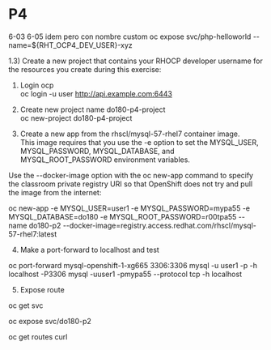 # P4

6-03 
6-05 idem pero con nombre custom oc expose svc/php-helloworld --name=${RHT_OCP4_DEV_USER}-xyz

1.3) Create a new project that contains your RHOCP developer username for the resources you create during this exercise:


1) Login ocp  
oc login -u user http://api.example.com:6443  


2) Create new project name do180-p4-project  
oc new-project do180-p4-project  


3) Create a new app from the rhscl/mysql-57-rhel7 container image.  
This image requires that you use the -e option to set the MYSQL_USER, MYSQL_PASSWORD, MYSQL_DATABASE, and MYSQL_ROOT_PASSWORD environment variables. 

Use the --docker-image option with the oc new-app command to specify the classroom private registry URI so that OpenShift does not try and pull the image from the internet:  

oc new-app -e MYSQL_USER=user1  -e MYSQL_PASSWORD=mypa55 -e MYSQL_DATABASE=do180  -e MYSQL_ROOT_PASSWORD=r00tpa55 --name do180-p2 --docker-image=registry.access.redhat.com/rhscl/mysql-57-rhel7:latest


4) Make a port-forward to localhost and test

oc port-forward mysql-openshift-1-xg665 3306:3306
mysql -u user1 -p -h localhost -P3306
mysql -uuser1 -pmypa55 --protocol tcp -h localhost

5) Expose route

oc get svc

oc expose svc/do180-p2

oc get routes
curl 


